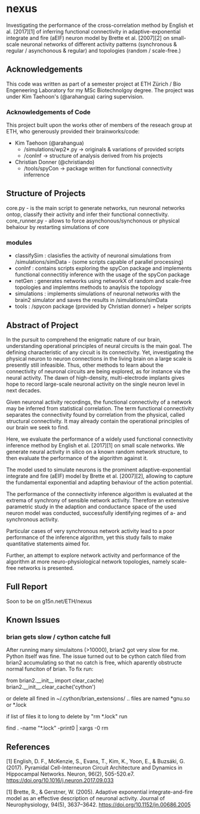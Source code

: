 # nexus
Investigating the performance of the cross-correlation method by English et al. [2017][1] of inferring functional connectivity in adaptive-exponential
integrate and fire (aEIF) neuron model by Brette et al. [2007][2] on small-scale neuronal networks of different activity patterns (synchronous & regular / asynchonous & regular) and topologies (random / scale-free.) 

## Acknowledgements

This code was written as part of a semester project at ETH Zürich / Bio Engeneering Laboratory for my MSc Biotechnolgoy degree. The project was under Kim Taehoon's (@arahangua) caring supervision. 

### Acknowledgements of Code
This project built upon the works other of members of the reseach group at ETH, who generously provided their brainworks/code:
- Kim Taehoon (@arahangua)
    - /simulations/wp2*.py  -> originals & variations of provided scripts
    - /conInf -> structure of analysis derived from his projects
- Christian Donner (@christiando)
    - /tools/spyCon -> package written for functional connectivity inferrence 

## Structure of Projects

core.py - is the main script to generate networks, run neuronal networks ontop, classify their activity and infer their functional connectivity. 
core_runner.py - allows to force asynchonous/synchonous or physical behaiour by restarting simulations of core

### modules
- classifySim : clasisfies the activity of neuronal simulations from /simulations/simData - (some scripts capable of parallel processing)
- conInf : contains scripts exploring the spyCon package and implements functional connectitiy inference with the usage of the spyCon package
- netGen :  generates networks using networkX of random and scale-free topologies and implemtns methods to anaylsis the topology
- simulations :  implements simulations of neuronal networks with the brain2 simulator and saves the results in /simulations/simData
- tools : /spycon package (provided by Christian donner) + helper scripts

## Abstract of Project 
In the pursuit to comprehend the enigmatic nature of our brain, understanding operational principles of neural circuits is the main goal. The defining
characteristic of any circuit is its connectivity. Yet, investigating the physical neuron to neuron connections in the living brain on a large scale is presently still infeasible. Thus, other methods to learn about the connectivity of neuronal circuits are being explored, as for instance via the neural activity. The dawn of high-density, multi-electrode implants gives hope to record large-scale neuronal activity on the single neuron level in next decades.

Given neuronal activity recordings, the functional connectivity of a network may be inferred from statistical correlation. The term functional connectivity separates the connectivity found by correlation from the physical, called structural connectivity. It may already contain the operational principles of
our brain we seek to find.

Here, we evaluate the performance of a widely used functional connectivity
inference method by English et al. [2017][1] on small scale networks. We generate neural activity in silico on a known random network structure, to then
evaluate the performance of the algorithm against it.

The model used to simulate neurons is the prominent adaptive-exponential
integrate and fire (aEIF) model by Brette et al. [2007][2], allowing to capture the fundamental exponential and adapting behaviour of the action potential.

The performance of the connectivity inference algorithm is evaluated at the extrema of synchrony of sensible network activity. Therefore an extensive parametric study in the adaption and conductance space of the used neuron
model was conducted, successfully identifying regimes of a- and synchronous activity.

Particular cases of very synchronous network activity lead to a poor performance of the inference algorithm, yet this study fails to make quantitative
statements aimed for.

Further, an attempt to explore network activity and performance of the algorithm at more neuro-physiological network topologies, namely scale-free networks is presented.


## Full Report
Soon to be on g15n.net/ETH/nexus


## Known Issues

### brian gets slow / cython catche full
After running many simulaitons (>10000), brian2 got very slow for me. Python itself was fine. 
The issue turned out to be cython catch filed from brian2 accumulating so that no catch is free, which aparently obstructe normal funciton of brian.
To fix run:

<python>
from brian2.__init__ import clear_cache) 
brian2.__init__.clear_cache('cython')
</python>

or delete all fined in ~/.cython/brian_extensions/ .. files are named *gnu.so or *.lock

if list of files it to long to delete by "rm *.lock" run 

<bash>
find . -name "*.lock" -print0 | xargs -0 rm
</bash>

## References
[1] English, D. F., McKenzie, S., Evans, T., Kim, K., Yoon, E., & Buzsáki, G. (2017). Pyramidal Cell-Interneuron Circuit Architecture and Dynamics in Hippocampal Networks. Neuron, 96(2), 505-520.e7. https://doi.org/10.1016/j.neuron.2017.09.033

[1] Brette, R., & Gerstner, W. (2005). Adaptive exponential integrate-and-fire model as an effective description of neuronal activity. Journal of Neurophysiology, 94(5), 3637–3642. https://doi.org/10.1152/jn.00686.2005
